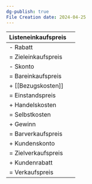 ```yaml
---
dg-publish: true
File Creation date: 2024-04-25
---
```


| Listeneinkaufspreis |     |
| ------------------- | --- |
| \- Rabatt           |     |
| = Zieleinkaufspreis |     |
| \- Skonto           |     |
| = Bareinkaufspreis  |     |
| \+ [[Bezugskosten]] |     |
| = Einstandspreis    |     |
| \+ Handelskosten    |     |
| = Selbstkosten      |     |
| \+ Gewinn           |     |
| = Barverkaufspreis  |     |
| \+ Kundenskonto     |     |
| = Zielverkaufspreis |     |
| \+ Kundenrabatt     |     |
| = Verkaufspreis     |     |
